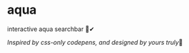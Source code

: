 # aqua 
interactive aqua searchbar 🤠✔

*Inspired by css-only codepens,*
*and designed by yours truly*👏